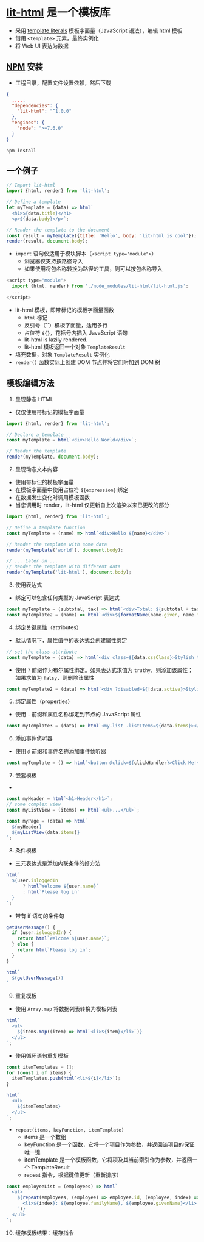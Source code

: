 # [lit-html] 是一个模板库

- 采用 [template literals] 模板字面量（JavaScript 语法），编辑 html 模板
- 借用 `<template>` 元素，最终实例化
- 将 Web UI 表达为数据

## [NPM] 安装

- 工程目录，配置文件设置依赖，然后下载
```json
{
  ....,
  "dependencies": {
    "lit-html": "^1.0.0"
  },
  "engines": {
    "node": ">=7.6.0"
  }
}
```
```
npm install
```

## 一个例子

```js
// Import lit-html
import {html, render} from 'lit-html';

// Define a template
let myTemplate = (data) => html`
  <h1>${data.title}</h1>
  <p>${data.body}</p>`;

// Render the template to the document
const result = myTemplate({title: 'Hello', body: 'lit-html is cool'});
render(result, document.body);
```
- `import` 语句仅适用于模块脚本（`<script type="module">`）
  - 浏览器仅支持按路径导入
  - 如果使用将包名称转换为路径的工具，则可以按包名称导入
```js
<script type="module">
  import {html, render} from './node_modules/lit-html/lit-html.js';
  ...
</script>
```
- lit-html 模板，即带标记的模板字面量函数
  - `html` 标记
  - 反引号（``）模板字面量，适用多行
  - 占位符 `${}`，花括号内插入 JavaScript 语句
  - lit-html is lazily rendered.
  - lit-html 模板返回一个对象 `TemplateResult`
- 填充数据，对象 `TemplateResult` 实例化
- `render()` 函数实际上创建 DOM 节点并将它们附加到 DOM 树

## 模板编辑方法

1. 呈现静态 HTML
- 仅仅使用带标记的模板字面量
```js
import {html, render} from 'lit-html';

// Declare a template
const myTemplate = html`<div>Hello World</div>`;

// Render the template
render(myTemplate, document.body);
```
2. 呈现动态文本内容
- 使用带标记的模板字面量
- 在模板字面量中使用占位符 `${expression}` 绑定
- 在数据发生变化时调用模板函数
- 当您调用时 render，lit-html 仅更新自上次渲染以来已更改的部分
```js
import {html, render} from 'lit-html';

// Define a template function
const myTemplate = (name) => html`<div>Hello ${name}</div>`;

// Render the template with some data
render(myTemplate('world'), document.body);

// ... Later on ... 
// Render the template with different data
render(myTemplate('lit-html'), document.body);
```
3. 使用表达式
- 绑定可以包含任何类型的 JavaScript 表达式
```js
const myTemplate = (subtotal, tax) => html`<div>Total: ${subtotal + tax}</div>`;
const myTemplate2 = (name) => html`<div>${formatName(name.given, name.family, name.title)}</div>`;
```
4. 绑定关键属性（attributes）
- 默认情况下，属性值中的表达式会创建属性绑定
```js
// set the class attribute
const myTemplate = (data) => html`<div class=${data.cssClass}>Stylish text.</div>`;

```
- 使用 `?` 前缀作为布尔属性绑定。如果表达式求值为 `truthy`，则添加该属性；如果求值为 `falsy`，则删除该属性
```js
const myTemplate2 = (data) => html`<div ?disabled=${!data.active}>Stylish text.</div>`;
```
5. 绑定属性（properties）
- 使用 `.` 前缀和属性名称绑定到节点的 JavaScript 属性
```js
const myTemplate3 = (data) => html`<my-list .listItems=${data.items}></my-list>`;
```
6. 添加事件侦听器
- 使用 `@` 前缀和事件名称添加事件侦听器
```js
const myTemplate = () => html`<button @click=${clickHandler}>Click Me!</button>`;
```
7. 嵌套模板
- 
```js
const myHeader = html`<h1>Header</h1>`;
// some complex view
const myListView = (items) => html`<ul>...</ul>`;

const myPage = (data) => html`
  ${myHeader}
  ${myListView(data.items)}
`;
```
8. 条件模板
- 三元表达式是添加内联条件的好方法
```js
html`
  ${user.isloggedIn
      ? html`Welcome ${user.name}`
      : html`Please log in`
  }
`;
```
- 带有 if 语句的条件句
```js
getUserMessage() {
  if (user.isloggedIn) {
    return html`Welcome ${user.name}`;
  } else {
    return html`Please log in`;
  }
}

html`
  ${getUserMessage()}
`
```
9. 重复模板
- 使用 `Array.map` 将数据列表转换为模板列表
```js
html`
  <ul>
    ${items.map((item) => html`<li>${item}</li>`)}
  </ul>
`;
```
- 使用循环语句重复模板
```js
const itemTemplates = [];
for (const i of items) {
  itemTemplates.push(html`<li>${i}</li>`);
}

html`
  <ul>
    ${itemTemplates}
  </ul>
`;
```
- `repeat(items, keyFunction, itemTemplate)`
  - items 是一个数组
  - keyFunction 是一个函数，它将一个项目作为参数，并返回该项目的保证唯一键
  - itemTemplate 是一个模板函数，它将项及其当前索引作为参数，并返回一个 TemplateResult
  - repeat 指令，根据键值更新（重新排序）
```js
const employeeList = (employees) => html`
  <ul>
    ${repeat(employees, (employee) => employee.id, (employee, index) => html`
      <li>${index}: ${employee.familyName}, ${employee.givenName}</li>
    `)}
  </ul>
`;
```
10. 缓存模板结果：缓存指令















[lit-html]: https://lit-html.polymer-project.org/guide

[template literals]: https://developer.mozilla.org/en-US/docs/Web/JavaScript/Reference/Template_literals

[NPM]: https://www.npmjs.com/package/lit-html

